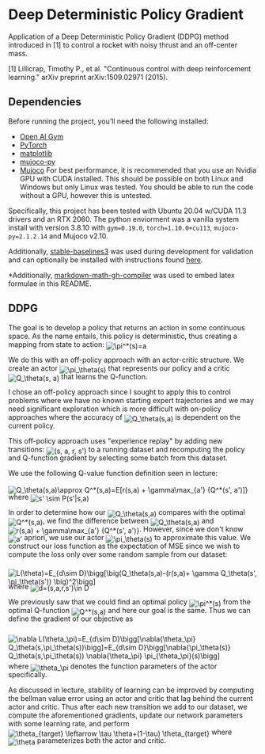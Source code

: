 # Deep Deterministic Policy Gradient

Application of a Deep Deterministic Policy Gradient (DDPG) method introduced in [1] to control a rocket with noisy thrust and an off-center mass.

[1] Lillicrap, Timothy P., et al. "Continuous control with deep reinforcement learning." arXiv preprint arXiv:1509.02971 (2015).

## Dependencies

Before running the project, you’ll need the following installed:
* [Open AI Gym](https://github.com/openai/gym)
* [PyTorch](https://pytorch.org/get-started/locally/)
* [matplotlib](https://pypi.org/project/matplotlib/)
* [mujoco-py](https://github.com/openai/mujoco-py)
* [Mujoco](https://mujoco.org/download)
For best performance, it is recommended that you use an Nvidia GPU with CUDA installed. This should be possible on both Linux and Windows but only Linux was tested. You should be able to run the code without a GPU, however this is untested.

Specifically, this project has been tested with Ubuntu 20.04 w/CUDA 11.3 drivers and an RTX 2060. The python enviorment was a vanilla system install with version 3.8.10 with `gym=0.19.0`, `torch=1.10.0+cu113`, `mujoco-py=2.1.2.14` and Mujoco v2.10.

Additionally, [stable-baselines3](https://github.com/DLR-RM/stable-baselines3.git) was used during development for validation and can optionally be installed with instructions found [here](https://stable-baselines3.readthedocs.io/en/master/guide/install.html).

*Additionally, [markdown-math-gh-compiler](https://github.com/jeremy-rifkin/markdown-math-gh-compiler) was used to embed latex formulae in this README.

## DDPG

The goal is to develop a policy that returns an action in some continuous space. As the name entails, this policy is deterministic, thus creating a mapping from state to action: <img alt="\pi^*(s)=a" src="https://render.githubusercontent.com/render/math?math=%5Cpi%5E%2a%28s%29%3Da" style="transform: translateY(20%);" />

We do this with an off-policy approach with an actor-critic structure. We create an actor <img alt="\pi_\theta(s)" src="https://render.githubusercontent.com/render/math?math=%5Cpi_%5Ctheta%28s%29" style="transform: translateY(20%);" /> that represents our policy and a critic <img alt="Q_\theta(s, a)" src="https://render.githubusercontent.com/render/math?math=Q_%5Ctheta%28s%2C%20a%29" style="transform: translateY(20%);" /> that learns the Q-function.

I chose an off-policy approach since I sought to apply this to control problems where we have no known starting expert trajectories and we may need significant exploration which is more difficult with on-policy approaches where the accuracy of <img alt="Q_\theta(s,a)" src="https://render.githubusercontent.com/render/math?math=Q_%5Ctheta%28s%2Ca%29" style="transform: translateY(20%);" /> is dependent on the current policy.

This off-policy approach uses "experience replay" by adding new transitions: <img alt="(s, a, r, s')" src="https://render.githubusercontent.com/render/math?math=%28s%2C%20a%2C%20r%2C%20s%27%29" style="transform: translateY(20%);" /> to a running dataset and recomputing the policy and Q-function gradient by selecting some batch from this dataset.

We use the following Q-value function definition seen in lecture:

<img alt="Q_\theta(s,a)\approx Q^*(s,a)=E[r(s,a) + \gamma\max_{a'} {Q^*(s', a')]}" src="https://render.githubusercontent.com/render/math?math=Q_%5Ctheta%28s%2Ca%29%5Capprox%20Q%5E%2a%28s%2Ca%29%3DE%5Br%28s%2Ca%29%20%2B%20%5Cgamma%5Cmax_%7Ba%27%7D%20%7BQ%5E%2a%28s%27%2C%20a%27%29%5D%7D" style="transform: translateY(20%);" /> where <img alt="s' \sim P(s'|s,a)" src="https://render.githubusercontent.com/render/math?math=s%27%20%5Csim%20P%28s%27%7Cs%2Ca%29" style="transform: translateY(20%);" />

In order to determine how our <img alt="Q_\theta(s,a)" src="https://render.githubusercontent.com/render/math?math=Q_%5Ctheta%28s%2Ca%29" style="transform: translateY(20%);" /> compares with the optimal <img alt="Q^*(s,a)" src="https://render.githubusercontent.com/render/math?math=Q%5E%2a%28s%2Ca%29" style="transform: translateY(20%);" />, we find the difference between <img alt="Q_\theta(s,a)" src="https://render.githubusercontent.com/render/math?math=Q_%5Ctheta%28s%2Ca%29" style="transform: translateY(20%);" /> and <img alt="r(s,a) + \gamma\max_{a'} {Q^*(s', a')}" src="https://render.githubusercontent.com/render/math?math=r%28s%2Ca%29%20%2B%20%5Cgamma%5Cmax_%7Ba%27%7D%20%7BQ%5E%2a%28s%27%2C%20a%27%29%7D" style="transform: translateY(20%);" />. However, since we don't know <img alt="a'" src="https://render.githubusercontent.com/render/math?math=a%27" style="transform: translateY(20%);" /> apriori, we use our actor <img alt="\pi_\theta(s)" src="https://render.githubusercontent.com/render/math?math=%5Cpi_%5Ctheta%28s%29" style="transform: translateY(20%);" /> to approximate this value. We construct our loss function as the expectation of MSE since we wish to compute the loss only over some random sample from our dataset:

<img alt="L(\theta)=E_{d\sim D}\bigg[\big(Q_\theta(s,a)-(r(s,a)+ \gamma Q_\theta(s', \pi_\theta(s')) \big)^2\bigg]" src="https://render.githubusercontent.com/render/math?math=L%28%5Ctheta%29%3DE_%7Bd%5Csim%20D%7D%5Cbigg%5B%5Cbig%28Q_%5Ctheta%28s%2Ca%29-%28r%28s%2Ca%29%2B%20%5Cgamma%20Q_%5Ctheta%28s%27%2C%20%5Cpi_%5Ctheta%28s%27%29%29%20%5Cbig%29%5E2%5Cbigg%5D" style="transform: translateY(20%);" /> where <img alt="d=(s,a,r,s')\in D" src="https://render.githubusercontent.com/render/math?math=d%3D%28s%2Ca%2Cr%2Cs%27%29%5Cin%20D" style="transform: translateY(20%);" />

We previously saw that we could find an optimal policy <img alt="\pi^*(s)" src="https://render.githubusercontent.com/render/math?math=%5Cpi%5E%2a%28s%29" style="transform: translateY(20%);" /> from the optimal Q-function <img alt="Q^*(s,a)" src="https://render.githubusercontent.com/render/math?math=Q%5E%2a%28s%2Ca%29" style="transform: translateY(20%);" /> and here our goal is the same. Thus we can define the gradient of our objective as

<img alt="\nabla L(\theta_\pi)=E_{d\sim D}\bigg[\nabla{\theta_\pi} Q_\theta(s,\pi_\theta(s))\bigg]=E_{d\sim D}\bigg[\nabla{\pi_\theta(s)} Q_\theta(s,\pi_\theta(s)) \nabla{\theta_\pi} \pi_{\theta_\pi}(s)\bigg]" src="https://render.githubusercontent.com/render/math?math=%5Cnabla%20L%28%5Ctheta_%5Cpi%29%3DE_%7Bd%5Csim%20D%7D%5Cbigg%5B%5Cnabla%7B%5Ctheta_%5Cpi%7D%20Q_%5Ctheta%28s%2C%5Cpi_%5Ctheta%28s%29%29%5Cbigg%5D%3DE_%7Bd%5Csim%20D%7D%5Cbigg%5B%5Cnabla%7B%5Cpi_%5Ctheta%28s%29%7D%20Q_%5Ctheta%28s%2C%5Cpi_%5Ctheta%28s%29%29%20%5Cnabla%7B%5Ctheta_%5Cpi%7D%20%5Cpi_%7B%5Ctheta_%5Cpi%7D%28s%29%5Cbigg%5D" style="transform: translateY(20%);" />

where <img alt="\theta_\pi" src="https://render.githubusercontent.com/render/math?math=%5Ctheta_%5Cpi" style="transform: translateY(20%);" /> denotes the function parameters of the actor specifically.

As discussed in lecture, stability of learning can be improved by computing the bellman value error using an actor and critic that lag behind the current actor and critic. Thus after each new transition we add to our dataset, we compute the aforementioned gradients, update our network parameters with some learning rate, and perform <img alt="\theta_{target} \leftarrow \tau \theta+(1-\tau) \theta_{target}" src="https://render.githubusercontent.com/render/math?math=%5Ctheta_%7Btarget%7D%20%5Cleftarrow%20%5Ctau%20%5Ctheta%2B%281-%5Ctau%29%20%5Ctheta_%7Btarget%7D" style="transform: translateY(20%);" /> where <img alt="\theta" src="https://render.githubusercontent.com/render/math?math=%5Ctheta" style="transform: translateY(20%);" /> parameterizes both the actor and critic.
